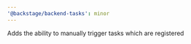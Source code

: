 ```yaml
---
'@backstage/backend-tasks': minor
---
```


Adds the ability to manually trigger tasks which are registered
